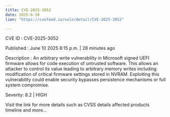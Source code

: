 ```yaml
---
title: CVE-2025-3052
date: 2025-6-10
lien: "https://cvefeed.io/vuln/detail/CVE-2025-3052"

---
```


CVE ID : CVE-2025-3052

Published :  June 10
2025
8:15 p.m. | 28 minutes ago

Description : An arbitrary write vulnerability in Microsoft signed UEFI firmware allows for code execution of untrusted software. This allows an attacker to control its value
leading to arbitrary memory writes
including modification of critical firmware settings stored in NVRAM. Exploiting this vulnerability could enable security bypasses
persistence mechanisms
or full system compromise.

Severity: 8.2 | HIGH

Visit the link for more details
such as CVSS details
affected products
timeline
and more...
